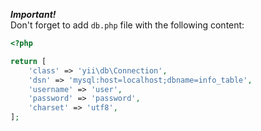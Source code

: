 ***Important!***          
Don't forget to add `db.php` file with the following content:                
```php
<?php

return [
    'class' => 'yii\db\Connection',
    'dsn' => 'mysql:host=localhost;dbname=info_table',
    'username' => 'user',
    'password' => 'password',
    'charset' => 'utf8',
];

```
